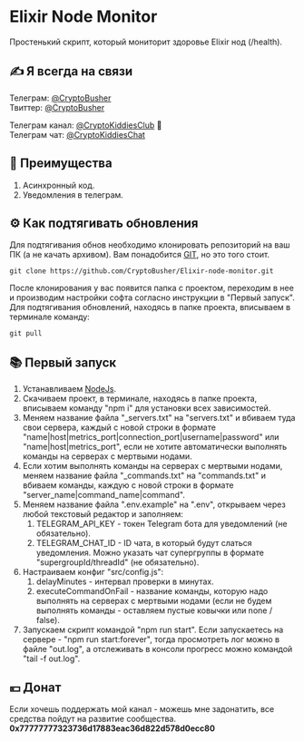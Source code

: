 # Elixir Node Monitor
Простенький скрипт, который мониторит здоровье Elixir нод (/health).

## ✍️ Я всегда на связи
Телеграм: [@CryptoBusher](https://t.me/CryptoBusher)<br>
Твиттер: [@CryptoBusher](https://twitter.com/CryptoBusher)<br>

Телеграм канал: [@CryptoKiddiesClub](https://t.me/CryptoKiddiesClub) 💎<br>
Телеграм чат: [@CryptoKiddiesChat](https://t.me/CryptoKiddiesChat)<br>

## 🤔 Преимущества
1. Асинхронный код.
2. Уведомления в телеграм.

## ⚙️ Как подтягивать обновления
Для подтягивания обнов необходимо клонировать репозиторий на ваш ПК (а не качать архивом). Вам понадобится [GIT](https://git-scm.com/), но это того стоит.
```
git clone https://github.com/CryptoBusher/Elixir-node-monitor.git
```

После клонирования у вас появится папка с проектом, переходим в нее и производим настройки софта согласно инструкции в "Первый запуск". Для подтягивания обновлений, находясь в папке проекта, вписываем в терминале команду:
```
git pull
```

## 📚 Первый запуск
1. Устанавливаем [NodeJs](https://nodejs.org/en/download).
2. Скачиваем проект, в терминале, находясь в папке проекта, вписываем команду "npm i" для установки всех зависимостей.
3. Меняем название файла "_servers.txt" на "servers.txt" и вбиваем туда свои сервера, каждый с новой строки в формате "name|host|metrics_port|connection_port|username|password" или "name|host|metrics_port", если не хотите автоматически выполнять команды на серверах с мертвыми нодами.
4. Если хотим выполнять команды на серверах с мертвыми нодами, меняем название файла "_commands.txt" на "commands.txt" и вбиваем команды, каждую с новой строки в формате "server_name|command_name|command".
5. Меняем название файла ".env.example" на ".env", открываем через любой текстовый редактор и заполняем:
    1. TELEGRAM_API_KEY - токен Telegram бота для уведомлений (не обязательно).
    2. TELEGRAM_CHAT_ID - ID чата, в который будут слаться уведомления. Можно указать чат супергруппы в формате "supergroupId/threadId" (не обязательно).
6. Настраиваем конфиг "src/config.js":
    1. delayMinutes - интервал проверки в минутах.
    2. executeCommandOnFail - название команды, которую надо выполнять на серверах с мертвыми нодами (если не будем выполнять команды - оставляем пустые ковычки или none / false).
7. Запускаем скрипт командой "npm run start". Если запускаетесь на сервере - "npm run start:forever", тогда просмотреть лог можно в файле "out.log", а отслеживать в консоли прогресс можно командой "tail -f out.log".


## 💴 Донат
Если хочешь поддержать мой канал - можешь мне задонатить, все средства пойдут на развитие сообщества.
<b>0x77777777323736d17883eac36d822d578d0ecc80<b>
